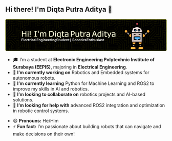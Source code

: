 ## Hi there! I'm Diqta Putra Aditya 👋

![Diqta Putra Aditya](img\github-header-image.png)

- 🎓 I’m a student at **Electronic Engineering Polytechnic Institute of Surabaya (EEPIS)**, majoring in **Electrical Engineering**.
- 🔭 **I’m currently working on** Robotics and Embedded systems for autonomous robots.
- 🌱 **I’m currently learning** Python for Machine Learning and ROS2 to improve my skills in AI and robotics.
- 👯 **I’m looking to collaborate on** robotics projects and AI-based solutions.
- 🤔 **I’m looking for help with** advanced ROS2 integration and optimization in robotic control systems.
<!-- - 💬 Ask me about **robotics**, **embedded systems**, **AI**, and **Python programming**. -->
<!-- - 📫 How to reach me: [email@example.com](mailto:email@example.com) -->
- 😄 **Pronouns:** He/Him
- ⚡ **Fun fact:** I’m passionate about building robots that can navigate and make decisions on their own!
